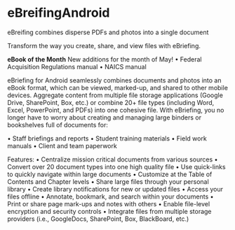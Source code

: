# eBreifingAndroid
eBreifing combines disperse PDFs and photos into a single document 

Transform the way you create, share, and view files with eBriefing.

**eBook of the Month** 
New additions for the month of May!
•	Federal Acquisition Regulations manual
•	NAICS manual

eBriefing for Android seamlessly combines documents and photos into an eBook format, which 
can be viewed, marked-up, and shared to other mobile devices. Aggregate content from 
multiple file storage applications (Google Drive, SharePoint, Box, etc.) or combine 
20+ file types (including Word, Excel, PowerPoint, and PDFs) into one cohesive file. 
With eBriefing, you no longer have to worry about creating and managing large binders 
or bookshelves full of documents for:

•	Staff briefings and reports 
•	Student training materials
•	Field work manuals
•	Client and team paperwork 

Features:
•	Centralize mission critical documents from various sources
•	Convert over 20 document types into one high quality file
•	Use quick-links to quickly navigate within large documents
•	Customize at the Table of Contents and Chapter levels
•	Share large files through your personal library
•	Create library notifications for new or updated files
•	Access your files offline
•	Annotate, bookmark, and search within your documents
•	Print or share page mark-ups and notes with others
•	Enable file-level encryption and security controls
•	Integrate files from multiple storage providers (i.e., GoogleDocs, SharePoint, Box, BlackBoard, etc.)
